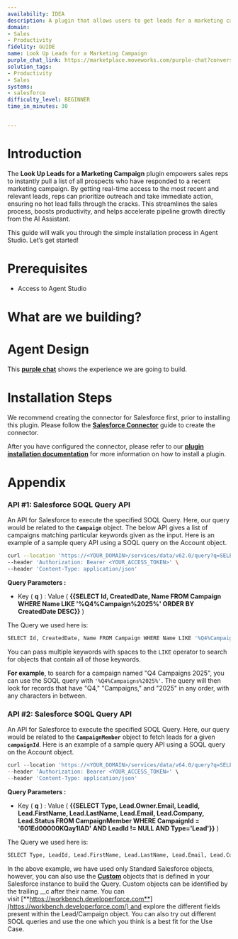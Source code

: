 ```yaml
---
availability: IDEA
description: A plugin that allows users to get leads for a marketing campaign in Salesforce.
domain:
- Sales
- Productivity
fidelity: GUIDE
name: Look Up Leads for a Marketing Campaign
purple_chat_link: https://marketplace.moveworks.com/purple-chat?conversation=%7B%22messages%22%3A%5B%7B%22role%22%3A%22user%22%2C%22parts%22%3A%5B%7B%22richText%22%3A%22%3Cp+xmlns%3D%5C%22http%3A%2F%2Fwww.w3.org%2F1999%2Fxhtml%5C%22%3Ewhat+are+the+leads+for+Q2+2025+Global+campaigns%3F%3C%2Fp%3E%22%7D%5D%7D%2C%7B%22role%22%3A%22assistant%22%2C%22parts%22%3A%5B%7B%22reasoningSteps%22%3A%5B%7B%22status%22%3A%22success%22%2C%22richText%22%3A%22Searching+Salesforce+for+campaigns+matching+%27Q2+2025+Global%27.%22%7D%5D%7D%2C%7B%22richText%22%3A%22%3Cp+xmlns%3D%5C%22http%3A%2F%2Fwww.w3.org%2F1999%2Fxhtml%5C%22%3EThere+are+multiple+Q2+2025+Global+campaigns+available.+Please+select+which+campaign+you+want+to+see+leads+for%3A%3C%2Fp%3E%3Cp+xmlns%3D%5C%22http%3A%2F%2Fwww.w3.org%2F1999%2Fxhtml%5C%22%3E%3Cstrong%3E1.%3C%2Fstrong%3E+Q2-2025-Global-Outreach+%28ID%3A+C-010%29%3C%2Fp%3E%3Cp+xmlns%3D%5C%22http%3A%2F%2Fwww.w3.org%2F1999%2Fxhtml%5C%22%3E%3Cstrong%3E2.%3C%2Fstrong%3E+Q2-2025-Global-Partner-Enablement+%28ID%3A+C-011%29%3C%2Fp%3E%3Cp+xmlns%3D%5C%22http%3A%2F%2Fwww.w3.org%2F1999%2Fxhtml%5C%22%3E%3Cstrong%3E3.%3C%2Fstrong%3E+Q2-2025-Global-Product-Launch+%28ID%3A+C-012%29%3C%2Fp%3E%22%7D%5D%7D%2C%7B%22role%22%3A%22user%22%2C%22parts%22%3A%5B%7B%22richText%22%3A%221%22%7D%5D%7D%2C%7B%22role%22%3A%22assistant%22%2C%22parts%22%3A%5B%7B%22reasoningSteps%22%3A%5B%7B%22status%22%3A%22success%22%2C%22richText%22%3A%22Fetching+leads+for+Q2-2025-Global-Outreach+%28C-010%29.%22%7D%5D%7D%2C%7B%22richText%22%3A%22%3Cp+xmlns%3D%5C%22http%3A%2F%2Fwww.w3.org%2F1999%2Fxhtml%5C%22%3EHere+are+the+leads+found+for+the+%3Cstrong%3EQ2-2025-Global-Outreach%3C%2Fstrong%3E+campaign%3A%3C%2Fp%3E%3Cul+xmlns%3D%5C%22http%3A%2F%2Fwww.w3.org%2F1999%2Fxhtml%5C%22%3E%3Cli%3E%3Cp%3E%3Cstrong%3EEleanor+Vance%3C%2Fstrong%3E+%28Data+Solutions+Corp%29+-+eleanor.vance%40example.com+-+Status%3A+New%3C%2Fp%3E%3C%2Fli%3E%3Cli%3E%3Cp%3E%3Cstrong%3EMarcus+Chen%3C%2Fstrong%3E+%28Quantum+Innovations%29+-+marcus.chen%40example.com+-+Status%3A+Contacted%3C%2Fp%3E%3C%2Fli%3E%3Cli%3E%3Cp%3E%3Cstrong%3ESophia+Garcia%3C%2Fstrong%3E+%28Global+Connect+Ltd%29+-+sophia.garcia%40example.com+-+Status%3A+Qualified%3C%2Fp%3E%3C%2Fli%3E%3Cli%3E%3Cp%3E%3Cstrong%3EDavid+Lee%3C%2Fstrong%3E+%28NextGen+Technologies%29+-+david.lee%40example.com+-+Status%3A+Engaged%3C%2Fp%3E%3C%2Fli%3E%3C%2Ful%3E%3Cp+xmlns%3D%5C%22http%3A%2F%2Fwww.w3.org%2F1999%2Fxhtml%5C%22%3E%3C%2Fp%3E%3Cp+xmlns%3D%5C%22http%3A%2F%2Fwww.w3.org%2F1999%2Fxhtml%5C%22%3EThere+are+many+more+leads+in+this+campaign.+If+you+need+the+full+list+or+more+details+about+any+specific+lead%2C+let+me+know%21%3C%2Fp%3E%22%7D%5D%7D%5D%7D
solution_tags:
- Productivity
- Sales
systems:
- salesforce
difficulty_level: BEGINNER
time_in_minutes: 30


---
```


# **Introduction**

The **Look Up Leads for a Marketing Campaign** plugin empowers sales reps to instantly pull a list of all prospects who have responded to a recent marketing campaign. By getting real-time access to the most recent and relevant leads, reps can prioritize outreach and take immediate action, ensuring no hot lead falls through the cracks. This streamlines the sales process, boosts productivity, and helps accelerate pipeline growth directly from the AI Assistant.

This guide will walk you through the simple installation process in Agent Studio. Let’s get started!

# **Prerequisites**

- Access to Agent Studio

# **What are we building?**

# **Agent Design**

This [**purple chat**](https://marketplace.moveworks.com/purple-chat?conversation=%7B%22messages%22%3A%5B%7B%22role%22%3A%22user%22%2C%22parts%22%3A%5B%7B%22richText%22%3A%22%3Cp+xmlns%3D%5C%22http%3A%2F%2Fwww.w3.org%2F1999%2Fxhtml%5C%22%3Ewhat+are+the+leads+for+Q2+2025+Global+campaigns%3F%3C%2Fp%3E%22%7D%5D%7D%2C%7B%22role%22%3A%22assistant%22%2C%22parts%22%3A%5B%7B%22reasoningSteps%22%3A%5B%7B%22status%22%3A%22success%22%2C%22richText%22%3A%22Searching+Salesforce+for+campaigns+matching+%27Q2+2025+Global%27.%22%7D%5D%7D%2C%7B%22richText%22%3A%22%3Cp+xmlns%3D%5C%22http%3A%2F%2Fwww.w3.org%2F1999%2Fxhtml%5C%22%3EThere+are+multiple+Q2+2025+Global+campaigns+available.+Please+select+which+campaign+you+want+to+see+leads+for%3A%3C%2Fp%3E%3Cp+xmlns%3D%5C%22http%3A%2F%2Fwww.w3.org%2F1999%2Fxhtml%5C%22%3E%3Cstrong%3E1.%3C%2Fstrong%3E+Q2-2025-Global-Outreach+%28ID%3A+C-010%29%3C%2Fp%3E%3Cp+xmlns%3D%5C%22http%3A%2F%2Fwww.w3.org%2F1999%2Fxhtml%5C%22%3E%3Cstrong%3E2.%3C%2Fstrong%3E+Q2-2025-Global-Partner-Enablement+%28ID%3A+C-011%29%3C%2Fp%3E%3Cp+xmlns%3D%5C%22http%3A%2F%2Fwww.w3.org%2F1999%2Fxhtml%5C%22%3E%3Cstrong%3E3.%3C%2Fstrong%3E+Q2-2025-Global-Product-Launch+%28ID%3A+C-012%29%3C%2Fp%3E%22%7D%5D%7D%2C%7B%22role%22%3A%22user%22%2C%22parts%22%3A%5B%7B%22richText%22%3A%221%22%7D%5D%7D%2C%7B%22role%22%3A%22assistant%22%2C%22parts%22%3A%5B%7B%22reasoningSteps%22%3A%5B%7B%22status%22%3A%22success%22%2C%22richText%22%3A%22Fetching+leads+for+Q2-2025-Global-Outreach+%28C-010%29.%22%7D%5D%7D%2C%7B%22richText%22%3A%22%3Cp+xmlns%3D%5C%22http%3A%2F%2Fwww.w3.org%2F1999%2Fxhtml%5C%22%3EHere+are+the+leads+found+for+the+%3Cstrong%3EQ2-2025-Global-Outreach%3C%2Fstrong%3E+campaign%3A%3C%2Fp%3E%3Cul+xmlns%3D%5C%22http%3A%2F%2Fwww.w3.org%2F1999%2Fxhtml%5C%22%3E%3Cli%3E%3Cp%3E%3Cstrong%3EEleanor+Vance%3C%2Fstrong%3E+%28Data+Solutions+Corp%29+-+eleanor.vance%40example.com+-+Status%3A+New%3C%2Fp%3E%3C%2Fli%3E%3Cli%3E%3Cp%3E%3Cstrong%3EMarcus+Chen%3C%2Fstrong%3E+%28Quantum+Innovations%29+-+marcus.chen%40example.com+-+Status%3A+Contacted%3C%2Fp%3E%3C%2Fli%3E%3Cli%3E%3Cp%3E%3Cstrong%3ESophia+Garcia%3C%2Fstrong%3E+%28Global+Connect+Ltd%29+-+sophia.garcia%40example.com+-+Status%3A+Qualified%3C%2Fp%3E%3C%2Fli%3E%3Cli%3E%3Cp%3E%3Cstrong%3EDavid+Lee%3C%2Fstrong%3E+%28NextGen+Technologies%29+-+david.lee%40example.com+-+Status%3A+Engaged%3C%2Fp%3E%3C%2Fli%3E%3C%2Ful%3E%3Cp+xmlns%3D%5C%22http%3A%2F%2Fwww.w3.org%2F1999%2Fxhtml%5C%22%3E%3C%2Fp%3E%3Cp+xmlns%3D%5C%22http%3A%2F%2Fwww.w3.org%2F1999%2Fxhtml%5C%22%3EThere+are+many+more+leads+in+this+campaign.+If+you+need+the+full+list+or+more+details+about+any+specific+lead%2C+let+me+know%21%3C%2Fp%3E%22%7D%5D%7D%5D%7D) shows the experience we are going to build.

# **Installation Steps**

We recommend creating the connector for Salesforce first, prior to installing this plugin. Please follow the [**Salesforce Connector**](https://marketplace.moveworks.com/creator-studio/resources/connector/?id=salesforce) guide to create the connector.

After you have configured the connector, please refer to our [**plugin installation documentation**](https://help.moveworks.com/docs/ai-agent-marketplace-installation) for more information on how to install a plugin.

# **Appendix**

### **API #1: Salesforce SOQL Query API**

An API for Salesforce to execute the specified SOQL Query. Here, our query would be related to the **`Campaign`** object. The below API gives a list of campaigns matching particular keywords given as the input. Here is an example of a sample query API using a SOQL query on the Account object. 

```bash
curl --location 'https://<YOUR_DOMAIN>/services/data/v62.0/query?q=SELECT%20Id%2C%20CreatedDate%2C%20Name%20FROM%20Campaign%20WHERE%20Name%20LIKE%20%27%25Q4%Campaign%2025%25%27%20ORDER%20BY%20CreatedDate%20DESC' \
--header 'Authorization: Bearer <YOUR_ACCESS_TOKEN>' \
--header 'Content-Type: application/json'
```

**Query Parameters :**

- Key ( **q** ) : Value ( **{{SELECT Id, CreatedDate, Name FROM Campaign WHERE Name LIKE '%Q4%Campaign%2025%' ORDER BY CreatedDate DESC}}** )

The Query we used here is:

```bash
SELECT Id, CreatedDate, Name FROM Campaign WHERE Name LIKE '%Q4%Campaign%2025%' ORDER BY CreatedDate DESC
```

You can pass multiple keywords with spaces to the `LIKE` operator to search for objects that contain all of those keywords. 

**For example**, to search for a campaign named "Q4 Campaigns 2025", you can use the SOQL query with `'%Q4%Campaigns%2025%'`. The query will then look for records that have "Q4," "Campaigns," and "2025" in any order, with any characters in between.

### **API #2: Salesforce SOQL Query API**

An API for Salesforce to execute the specified SOQL Query. Here, our query would be related to the **`CampaignMember`** object to fetch leads for a given **`campaignId`**. Here is an example of a sample query API using a SOQL query on the Account object.

```jsx
curl --location 'https://<YOUR_DOMAIN>/services/data/v64.0/query?q=SELECT%2CType%2C%20Lead.Owner.Email%2C%20LeadId%2C%20Lead.FirstName%2C%20Lead.LastName%2C%20Lead.Email%2C%20Lead.Company%2C%20Lead.Status%20FROM%20CampaignMember%20WHERE%20CampaignId%20%3D%20%27601Ed00000KQay1IAD%27%20AND%20LeadId%20%21%3D%20NULL%20AND%20Type%3D%27Lead%27' \
--header 'Authorization: Bearer <YOUR_ACCESS_TOKEN>' \
--header 'Content-Type: application/json'
```

**Query Parameters :**

- Key ( **q** ) : Value ( **{{SELECT Type, Lead.Owner.Email, LeadId, Lead.FirstName, Lead.LastName, Lead.Email, Lead.Company, Lead.Status FROM CampaignMember WHERE CampaignId = '601Ed00000KQay1IAD' AND LeadId != NULL AND Type='Lead'}}** )

The Query we used here is:

```bash
SELECT Type, LeadId, Lead.FirstName, Lead.LastName, Lead.Email, Lead.Company, Lead.Status FROM CampaignMember WHERE CampaignId = '601Ed00000KQay1IAD' AND LeadId != NULL AND Type='Lead'
```

In the above example, we have used only Standard Salesforce objects, however, you can also use the [**Custom**](https://help.salesforce.com/s/articleView?id=sf.basics_object_types.htm&type=5) objects that is defined in your Salesforce instance to build the Query. Custom objects can be identified by the trailing __c after their name. You can visit [**https://workbench.developerforce.com**](https://workbench.developerforce.com/) and explore the different fields present within the Lead/Campaign object. You can also try out different SOQL queries and use the one which you think is a best fit for the Use Case.
